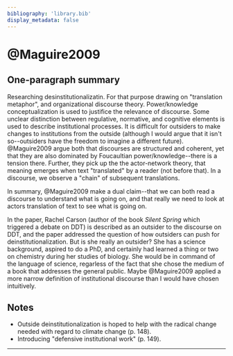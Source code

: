 ```yaml
---
bibliography: 'library.bib'
display_metadata: false
---
```


# @Maguire2009

## One-paragraph summary

Researching desinstitutionalizatin. For that purpose drawing on "translation metaphor", and organizational discourse theory. Power/knowledge conceptualization is used to justifice the relevance of discourse. Some unclear distinction between regulative, normative, and cognitive elements is used to describe institutional processes. It is difficult for outsiders to make changes to institutions from the outside (although I would argue that it isn't so--outsiders have the freedom to imagine a different future). @Maguire2009 argue both that discourses are structured and coherent, yet that they are also dominated by Foucaultian power/knowledge--there is a tension there. Further, they pick up the the actor-network theory, that meaning emerges when text "translated" by a reader (not before that). In a discourse, we observe a "chain" of subsequent translations.

In summary, @Maguire2009 make a dual claim--that we can both read a discourse to understand what is going on, and that really we need to look at actors translation of text to see what is going on.

In the paper, Rachel Carson (author of the book _Silent Spring_ which triggered a debate on DDT) is described as an outsider to the discourse on DDT, and the paper addressed the question of how outsiders can push for deinstitutionalization. But is she really an outsider? She has a science background, aspired to do a PhD, and certainly had learned a thing or two on chemistry during her studies of biology. She would be in command of the language of science, regarless of the fact that she chose the medium of a book that addresses the general public. Maybe @Maguire2009 applied a more narrow definition of institutional discourse than I would have chosen intuitively.

## Notes

* Outside deinstitutionalization is hoped to help with the radical change needed with regard to climate change (p. 148).
* Introducing "defensive institutional work" (p. 149).

---